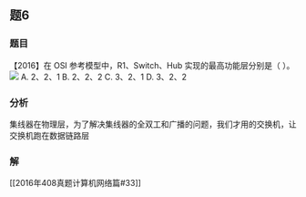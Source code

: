 ## 题6
### 题目
【2016】在 OSI 参考模型中，R1、Switch、Hub 实现的最高功能层分别是（ ）。
![](https://img.hwenyi.tech/202411201535403.webp)
A. 2、2、1
B. 2、2、2
C. 3、2、1
D. 3、2、2
### 分析
集线器在物理层，为了解决集线器的全双工和广播的问题，我们才用的交换机，让交换机跑在数据链路层
### 解
[[2016年408真题计算机网络篇#33]]
